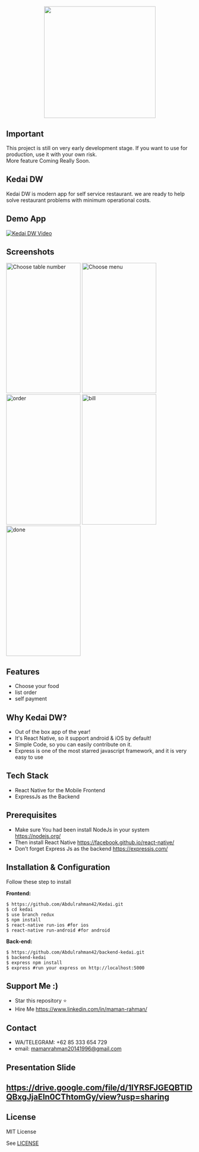<h1 align="center">
  <img src="https://res.cloudinary.com/abdulrahman42/image/upload/v1567519537/KEDAI_DW/ic_launcher_dwijpb.png" width="300"/><br>
</h1>

## Important
This project is still on very early development stage. If you want to use for production, use it with your own risk.
<br>More feature Coming Really Soon.

## Kedai DW
Kedai DW is modern app for self service restaurant. we are ready to help solve restaurant problems with minimum operational costs.  

## Demo App
  [![Kedai DW Video](http://i3.ytimg.com/vi/bd4LKTMlx9Y/maxresdefault.jpg)](https://youtu.be/bd4LKTMlx9Y)

## Screenshots

<p float="left">
  <img src="https://res.cloudinary.com/abdulrahman42/image/upload/v1568511161/KEDAI_DW/Screenshot_2019-09-14-20-30-33_m8afwb.png" width="200" height="350" alt="Choose table number"/>

 <img src="https://res.cloudinary.com/abdulrahman42/image/upload/v1568511168/KEDAI_DW/Screenshot_2019-09-14-20-30-44_m8u4f6.png" width="200" height="350" alt="Choose menu"/>
 
 <img src="https://res.cloudinary.com/abdulrahman42/image/upload/v1568511164/KEDAI_DW/Screenshot_2019-09-14-20-31-00_a7atjy.png" width="200" height="350" alt="order"/>
 
 <img src="https://res.cloudinary.com/abdulrahman42/image/upload/v1568511167/KEDAI_DW/Screenshot_2019-09-14-20-31-11_l5schu.png" width="200" height="350" alt="bill"/>
 
  <img src="https://res.cloudinary.com/abdulrahman42/image/upload/v1568511164/KEDAI_DW/Screenshot_2019-09-14-20-31-19_hiz7zs.png" width="200" height="350" alt="done"/>
  
</p>


## Features
* Choose your food
* list order
* self payment


## Why Kedai DW?
* Out of the box app of the year!
* It's React Native, so it support android & iOS by default!
* Simple Code, so you can easily contribute on it.
* Express is one of the most starred javascript framework, and it is very easy to use

## Tech Stack
* React Native for the Mobile Frontend
* ExpressJs as the Backend

## Prerequisites
* Make sure You had been install NodeJs in your system https://nodejs.org/
* Then install React Native https://facebook.github.io/react-native/
* Don’t forget Express Js as the backend https://expressjs.com/

## Installation & Configuration
Follow these step to install

**Frontend:**
```
$ https://github.com/Abdulrahman42/Kedai.git
$ cd kedai
$ use branch redux
$ npm install
$ react-native run-ios #for ios
$ react-native run-android #for android
```

**Back-end:**
```
$ https://github.com/Abdulrahman42/backend-kedai.git
$ backend-kedai
$ express npm install
$ express #run your express on http://localhost:5000
```

## Support Me :)
* Star this repository :star:
* Hire Me https://www.linkedin.com/in/maman-rahman/

## Contact 
* WA/TELEGRAM: +62 85 333 654 729
* email: mamanrahman20141996@gmail.com

## Presentation Slide
https://drive.google.com/file/d/1lYRSFJGEQBTIDQBxgJjaEIn0CThtomGy/view?usp=sharing
----

## License

MIT License

See [LICENSE](LICENSE)


